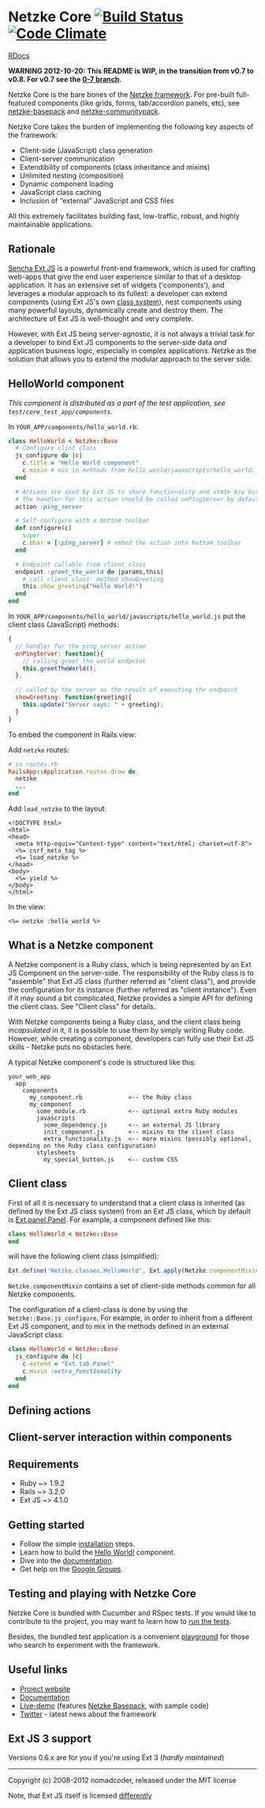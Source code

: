 # Netzke Core [![Build Status](https://secure.travis-ci.org/nomadcoder/netzke-core.png?branch=master)](http://travis-ci.org/nomadcoder/netzke-core) [![Code Climate](https://codeclimate.com/badge.png)](https://codeclimate.com/github/nomadcoder/netzke-core)

[RDocs](http://rdoc.info/projects/nomadcoder/netzke-core)

**WARNING 2012-10-20: This README is WIP, in the transition from v0.7 to v0.8. For v0.7 see the [0-7 branch](https://github.com/nomadcoder/netzke-core/tree/0-7).**

Netzke Core is the bare bones of the [Netzke framework](http://netzke.org). For pre-built full-featured components (like grids, forms, tab/accordion panels, etc), see [netzke-basepack](http://github.com/nomadcoder/netzke-basepack) and [netzke-communitypack](http://github.com/nomadcoder/netzke-communitypack).

Netzke Core takes the burden of implementing the following key aspects of the framework:

* Client-side (JavaScript) class generation
* Client-server communication
* Extendibility of components (class inheritance and mixins)
* Unlimited nesting (composition)
* Dynamic component loading
* JavaScript class caching
* Inclusion of “external” JavaScript and CSS files

All this extremely facilitates building fast, low-traffic, robust, and highly maintainable applications.

## Rationale

[Sencha Ext JS]("http://www.sencha.com/products/extjs") is a powerful front-end framework, which is used for crafting web-apps that give the end user experience similar to that of a desktop application. It has an extensive set of widgets ('components'), and leverages a modular approach to its fullest: a developer can extend components (using Ext JS's own [class system]("http://docs.sencha.com/ext-js/4-1/#!/guide/class_system")), nest components using many powerful layouts, dynamically create and destroy them. The architecture of Ext JS is well-thought and very complete.

However, with Ext JS being server-agnostic, it is not always a trivial task for a developer to bind Ext JS components to the server-side data *and* application business logic, especially in complex applications. Netzke as the solution that allows you to extend the modular approach to the server side.

## HelloWorld component

*This component is distributed as a part of the test application, see `test/core_test_app/components`.*

In `YOUR_APP/components/hello_world.rb`:

```ruby
class HelloWorld < Netzke::Base
  # Configure clint class
  js_configure do |c|
    c.title = "Hello World component"
    c.mixin # mix in methods from hello_world/javascripts/hello_world.js
  end

  # Actions are used by Ext JS to share functionality and state b/w buttons and menu items
  # The handler for this action should be called onPingServer by default
  action :ping_server

  # Self-configure with a bottom toolbar
  def configure(c)
    super
    c.bbar = [:ping_server] # embed the action into bottom toolbar
  end

  # Endpoint callable from client class
  endpoint :greet_the_world do |params,this|
    # call client class' method showGreeting
    this.show_greeting("Hello World!")
  end
end
```

In `YOUR_APP/components/hello_world/javascripts/hello_world.js` put the client class (JavaScript) methods:

```javascript
{
  // handler for the ping_server action
  onPingServer: function(){
    // calling greet_the_world endpoint
    this.greetTheWorld();
  },

  // called by the server as the result of executing the endpoint
  showGreeting: function(greeting){
    this.update("Server says: " + greeting);
  }
}
```

To embed the component in Rails view:

Add `netzke` routes:

```ruby
# in routes.rb
RailsApp::Application.routes.draw do
  netzke
  ...
end
```

Add `load_netzke` to the layout:

```erb
<!DOCTYPE html>
<html>
<head>
  <meta http-equiv="Content-type" content="text/html; charset=utf-8">
  <%= csrf_meta_tag %>
  <%= load_netzke %>
</head>
<body>
  <%= yield %>
</body>
</html>
```

In the view:

```erb
<%= netzke :hello_world %>
```

## What is a Netzke component

A Netzke component is a Ruby class, which is being represented by an Ext JS Component on the server-side. The responsibility of the Ruby class is to "assemble" that Ext JS class (further referred as "client class"), and provide the configuration for its instance (further referred as "client instance"). Even if it may sound a bit complicated, Netzke provides a simple API for defining the client class. See "Client class" for details.

With Netzke components being a Ruby class, and the client class being *incapsulated* in it, it is possible to use them by simply writing Ruby code. However, while creating a component, developers can fully use their Ext JS skills - Netzke puts no obstacles here.

A typical Netzke component's code is structured like this:

    your_web_app
      app
        components
          my_component.rb             <-- the Ruby class
          my_component
            some_module.rb            <-- optional extra Ruby modules
            javascripts
              some_dependency.js      <-- an external JS library
              init_component.js       <-- mixins to the client class
              extra_functionality.js  <-- more mixins (possibly optional, depending on the Ruby class configuration)
            stylesheets
              my_special_button.js    <-- custom CSS

## Client class

First of all it is necessary to understand that a client class is inherited (as defined by the Ext JS class system) from an Ext JS class, which by default is [Ext.panel.Panel]("http://docs.sencha.com/ext-js/4-1/#!/api/Ext.panel.Panel"). For example, a component defined like this:

```ruby
class HelloWorld < Netzke::Base
end
```

will have the following client class (simplified):

```javascript
Ext.define('Netzke.classes.HelloWorld', Ext.apply(Netzke.componentMixin, {"extend":"Ext.panel.Panel"}));
```

`Netzke.componentMixin` contains a set of client-side methods common for all Netzke components.

The configuration of a client-class is done by using the `Netzke::Base.js_configure`. For example, in order to inherit from a different Ext JS component, and to mix in the methods defined in an external JavaScript class:

```ruby
class HelloWorld < Netzke::Base
  js_configure do |c|
    c.extend = "Ext.tab.Panel"
    c.mixin :extra_functionality
  end
end
```

## Defining actions

## Client-server interaction within components

## Requirements

* Ruby ~> 1.9.2
* Rails ~> 3.2.0
* Ext JS ~> 4.1.0

## Getting started

* Follow the simple [installation](https://github.com/nomadcoder/netzke-core/wiki/Installation) steps.
* Learn how to build the [Hello World!](https://github.com/nomadcoder/netzke-core/wiki/Hello-world-extjs) component.
* Dive into the [documentation](https://github.com/nomadcoder/netzke/wiki).
* Get help on the [Google Groups](http://groups.google.com/group/netzke).

## Testing and playing with Netzke Core

Netzke Core is bundled with Cucumber and RSpec tests. If you would like to contribute to the project, you may want to learn how to [run the tests](https://github.com/nomadcoder/netzke-core/wiki/Automated-testing).

Besides, the bundled test application is a convenient [playground](https://github.com/nomadcoder/netzke-core/wiki/Playground) for those who search to experiment with the framework.

## Useful links
* [Project website](http://netzke.org)
* [Documentation](https://github.com/nomadcoder/netzke/wiki)
* [Live-demo](http://netzke-demo.herokuapp.com) (features [Netzke Basepack](https://github.com/nomadcoder/netzke-basepack), with sample code)
* [Twitter](http://twitter.com/netzke) - latest news about the framework

## Ext JS 3 support
Versions 0.6.x are for you if you're using Ext 3 (*hardly maintained*)

---
Copyright (c) 2008-2012 nomadcoder, released under the MIT license

Note, that Ext JS itself is licensed [differently](http://www.sencha.com/products/extjs/license/)
